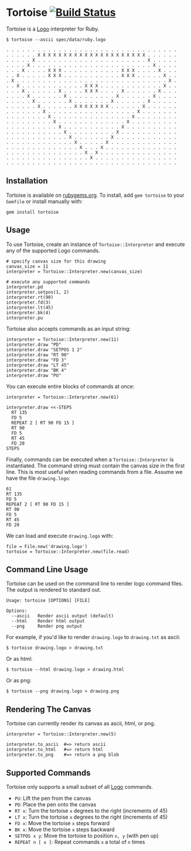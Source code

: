 Tortoise [![Build Status](https://secure.travis-ci.org/huntca/tortoise.png)](http://travis-ci.org/huntca/tortoise)
========
[logo]: http://en.wikipedia.org/wiki/Logo_(programming_language) "Logo Programming Language"
[rubygems]: https://rubygems.org/ "Rubygems"

Tortoise is a [Logo][logo] interpreter for Ruby.

    $ tortoise --ascii spec/data/ruby.logo

    . . . . . . . . . . . . . . . . . . . . . . . . . . . . . . . . .
    . . . . . . X X X X X X X X X X X X X X X X X X X X X . . . . . .
    . . . . . X . . . . . . . . . . . . . . . . . . . . . X . . . . .
    . . . . X . . . . . . . . . . . . . . . . . . . . . . . X . . . .
    . . . X . . . . X X X . . . . . . . . . . . X X X . . . . X . . .
    . . X . . . . . X X X . . . . . . . . . . . X X X . . . . . X . .
    . X . . . . . . . . . . . . . . . . . . . . . . . . . . . . . X .
    . . X . . . . . . . . . . . . X X X . . . . . . . . . . . . X . .
    . . . X . . . . . . X . . . . X X X . . . . X . . . . . . X . . .
    . . . . X . . . . . . X . . . . . . . . . X . . . . . . X . . . .
    . . . . . X . . . . . . X . . . . . . . X . . . . . . X . . . . .
    . . . . . . X . . . . . . X X X X X X X . . . . . . X . . . . . .
    . . . . . . . X . . . . . . . . . . . . . . . . . X . . . . . . .
    . . . . . . . . X . . . . . . . . . . . . . . . X . . . . . . . .
    . . . . . . . . . X . . . . . . . . . . . . . X . . . . . . . . .
    . . . . . . . . . . X . . . . . . . . . . . X . . . . . . . . . .
    . . . . . . . . . . . X . . . . . . . . . X . . . . . . . . . . .
    . . . . . . . . . . . . X . . . . . . . X . . . . . . . . . . . .
    . . . . . . . . . . . . . X . . . . . X . . . . . . . . . . . . .
    . . . . . . . . . . . . . . X . . . X . . . . . . . . . . . . . .
    . . . . . . . . . . . . . . . X . X . . . . . . . . . . . . . . .
    . . . . . . . . . . . . . . . . X . . . . . . . . . . . . . . . .
    . . . . . . . . . . . . . . . . . . . . . . . . . . . . . . . . .

Installation
------------
Tortoise is available on [rubygems.org][rubygems]. To install, add
`gem tortoise` to your `Gemfile` or install manually with:

    gem install tortoise

Usage
-----
To use Tortoise, create an instance of `Tortoise::Interpreter` and execute
any of the supported Logo commands.

    # specify canvas size for this drawing
    canvas_size = 11
    interpreter = Tortoise::Interpreter.new(canvas_size)

    # execute any supported commands
    interpreter.pd
    interpreter.setpos(1, 2)
    interpreter.rt(90)
    interpreter.fd(3)
    interpreter.lt(45)
    interpreter.bk(4)
    interpreter.pu

Tortoise also accepts commands as an input string:

    interpreter = Tortoise::Interpreter.new(11)
    interpreter.draw "PD"
    interpreter.draw "SETPOS 1 2"
    interpreter.draw "RT 90"
    interpreter.draw "FD 3"
    interpreter.draw "LT 45"
    interpreter.draw "BK 4"
    interpreter.draw "PU"

You can execute entire blocks of commands at once:

    interpreter = Tortoise::Interpreter.new(61)

    interpreter.draw <<-STEPS
      RT 135
      FD 5
      REPEAT 2 [ RT 90 FD 15 ]
      RT 90
      FD 5
      RT 45
      FD 20
    STEPS

Finally, commands can be executed when a `Tortoise::Interpreter` is
instantiated. The command string must contain the canvas size in the
first line. This is most useful when reading commands from a file.
Assume we have the file `drawing.logo`:

    61
    RT 135
    FD 5
    REPEAT 2 [ RT 90 FD 15 ]
    RT 90
    FD 5
    RT 45
    FD 20

We can load and execute `drawing.logo` with:

    file = File.new('drawing.logo')
    tortoise = Tortoise::Interpreter.new(file.read)

Command Line Usage
------------------
Tortoise can be used on the command line to render logo command files. The
output is rendered to standard out.

    Usage: tortoise [OPTIONS] [FILE]

    Options:
      --ascii   Render ascii output (default)
      --html    Render html output
      --png     Render png output

For example, if you'd like to render `drawing.logo` to `drawing.txt` as ascii:

    $ tortoise drawing.logo > drawing.txt

Or as html:

    $ tortoise --html drawing.logo > drawing.html

Or as png:

    $ tortoise --png drawing.logo > drawing.png

Rendering The Canvas
--------------------
Tortoise can currently render its canvas as ascii, html, or png.

    interpreter = Tortoise::Interpreter.new(5)

    interpreter.to_ascii  #=> return ascii
    interpreter.to_html   #=> return html
    interpreter.to_png    #=> return a png blob

Supported Commands
------------------
Tortoise only supports a small subset of all [Logo][logo] commands.

- `PU`: Lift the pen from the canvas
- `PD`: Place the pen onto the canvas
- `RT x`: Turn the tortoise `x` degrees to the right (increments of 45)
- `LT x`: Turn the tortoise `x` degrees to the right (increments of 45)
- `FD x`: Move the tortoise `x` steps forward
- `BK x`: Move the tortoise `x` steps backward
- `SETPOS x y`: Move the tortoise to position `x, y` (with pen up)
- `REPEAT n [ x ]`: Repeat commands `x` a total of `n` times
